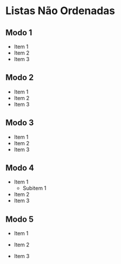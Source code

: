 # Listas Não Ordenadas

## Modo 1

* Item 1
* Item 2
* Item 3

## Modo 2

- Item 1
- Item 2
- Item 3

## Modo 3

+ Item 1
+ Item 2
+ Item 3

## Modo 4

* Item 1
    * Subitem 1
* Item 2
* Item 3

## Modo 5

+ Item 1

+ Item 2

+ Item 3

